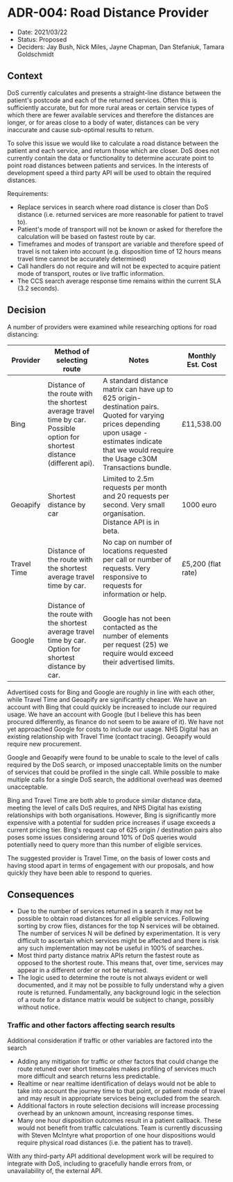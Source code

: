 # ADR-004: Road Distance Provider

* Date: 2021/03/22
* Status: Proposed
* Deciders: Jay Bush, Nick Miles, Jayne Chapman, Dan Stefaniuk, Tamara Goldschmidt

## Context

DoS currently calculates and presents a straight-line distance between the patient's postcode and each of the returned services. Often this is sufficiently accurate, but for more rural areas or certain service types of which there are fewer available services and therefore the distances are longer, or for areas close to a body of water, distances can be very inaccurate and cause sub-optimal results to return.

To solve this issue we would like to calculate a road distance between the patient and each service, and return those which are closer. DoS does not currently contain the data or functionality to determine accurate point to point road distances between patients and services. In the interests of development speed a third party API will be used to obtain the required distances.

Requirements:

- Replace services in search where road distance is closer than DoS distance (i.e. returned services are more reasonable for patient to travel to).
- Patient's mode of transport will not be known or asked for therefore the calculation will be based on fastest route by car.
- Timeframes and modes of transport are variable and therefore speed of travel is not taken into account (e.g. disposition time of 12 hours means travel time cannot be accurately determined)
- Call handlers do not require and will not be expected to acquire patient mode of transport, routes or live traffic information.
- The CCS search average response time remains within the current SLA (3.2 seconds).

## Decision

A number of providers were examined while researching options for road distancing:

| Provider    | Method of selecting route                                                                                                  | Notes                                                                                                                                                                                                 | Monthly Est. Cost  |
| ----------- | -------------------------------------------------------------------------------------------------------------------------- | ----------------------------------------------------------------------------------------------------------------------------------------------------------------------------------------------------- | ------------------ |
| Bing        | Distance of the route with the shortest average travel time by car. Possible option for shortest distance (different api). | A standard distance matrix can have up to 625 origin-destination pairs. Quoted for varying prices depending upon usage - estimates indicate that we would require the Usage c30M Transactions bundle. | £11,538.00         |
| Geoapify    | Shortest distance by car                                                                                                   | Limited to 2.5m requests per month and 20 requests per second. Very small organisation. Distance API is in beta.                                                                                      | 1000 euro          |
| Travel Time | Distance of the route with the shortest average travel time by car.                                                        | No cap on number of locations requested per call or number of requests. Very responsive to requests for information or help.                                                                          | £5,200 (flat rate) |
| Google      | Distance of the route with the shortest average travel time by car. Option for shortest distance by car.                   | Google has not been contacted as the number of elements per request (25) we require would exceed their advertised limits.                                                                             |                    |

Advertised costs for Bing and Google are roughly in line with each other, while Travel Time and Geoapify are significantly cheaper. We have an account with Bing that could quickly be increased to include our required usage. We have an account with Google (but I believe this has been procured differently, as finance do not seem to be aware of it). We have not yet approached Google for costs to include our usage. NHS Digital has an existing relationship with Travel Time (contact tracing). Geoapify would require new procurement.

Google and Geoapify were found to be unable to scale to the level of calls required by the DoS search, or imposed unacceptable limits on the number of services that could be profiled in the single call. While possible to make multiple calls for a single DoS search, the additional overhead was deemed unacceptable.

Bing and Travel Time are both able to produce similar distance data, meeting the level of calls DoS requires, and NHS Digital has existing relationships with both organisations. However, Bing is significantly more expensive with a potential for sudden price increases if usage exceeds a current pricing tier. Bing's request cap of 625 origin / destination pairs also poses some issues considering around 10% of DoS queries would potentially need to query more than this number of eligible services.

The suggested provider is Travel Time, on the basis of lower costs and having stood apart in terms of engagement with our proposals, and how quickly they have been able to respond to queries.

## Consequences

- Due to the number of services returned in a search it may not be possible to obtain road distances for all eligible services. Following sorting by crow flies, distances for the top N services will be obtained. The number of services N will be defined by experimentation. It is very difficult to ascertain which services might be affected and there is risk any such implementation may not be useful in 100% of searches.
- Most third party distance matrix APIs return the fastest route as opposed to the shortest route. This means that, over time, services may appear in a different order or not be returned.
- The logic used to determine the route is not always evident or well documented, and it may not be possible to fully understand why a given route is returned. Fundamentally, any background logic in the selection of a route for a distance matrix would be subject to change, possibly without notice.

### Traffic and other factors affecting search results

Additional consideration if traffic or other variables are factored into the search

- Adding any mitigation for traffic or other factors that could change the route retuned over short timescales makes profiling of services much more difficult and search returns less predictable.
- Realtime or near realtime identification of delays would not be able to take into account the journey time to that point, or patient mode of travel and may result in appropriate services being excluded from the search.
- Additional factors in route selection decisions will increase processing overhead by an unknown amount, increasing response times.
- Many one hour disposition outcomes result in a patient callback. These would not benefit from traffic calculations. Team is currently discussing with Steven McIntyre what proportion of one hour dispositions would require physical road distances (i.e. the patient has to travel).

With any third-party API additional development work will be required to integrate with DoS, including to gracefully handle errors from, or unavailability of, the external API.
